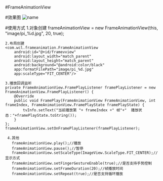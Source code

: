 #FrameAnimationView

#效果图
![name](https://raw.githubusercontent.com/wcl9900/FrameAnimationView/master/frameanimationview.gif)
    
#使用方式
    1.对象创建
       frameAnimationView = new FrameAnimationView(this, "image/pi_%d.jpg", 20, true);
       
    2.布局创建
    <com.wcl.frameanimation.FrameAnimationView
        android:id="@+id/framevview"
        android:layout_width="match_parent"
        android:layout_height="match_parent"
        android:background="@android:color/black"
        app:formatFilePath="image/pi_%d.jpg"
        app:scaleType="FIT_CENTER"/>
        
    3.播放回调监听
    private FrameAnimationView.FramePlayListener framePlayListener = new FrameAnimationView.FramePlayListener() {
        @Override
        public void FramePlay(FrameAnimationView FrameAnimationView, int frameIndex, FrameAnimationView.FramePlayState framePlayState) {
            tvInfo.setText("当前播放第 "+ frameIndex +" 帧"+"  播放状态："+framePlayState.toString());
        }
    };
    frameAnimationView.setOnFramePlayListener(framePlayListener); 
     
     4.其他
       frameAnimationView.play();//播放
       frameAnimationView.pause();//暂停
       frameAnimationView.setScaleType(ImageView.ScaleType.FIT_CENTER);//显示方式
       frameAnimationView.setFingerGestureEnable(true);//是否支持手势控制
       frameAnimationView.setFrameDuration(20);//帧播放时间
       frameAnimationView.setRepeat(true);//是否支持循环播放